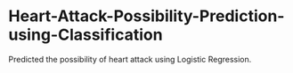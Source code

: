 # Heart-Attack-Possibility-Prediction-using-Classification
Predicted the possibility of heart attack using Logistic Regression. 
